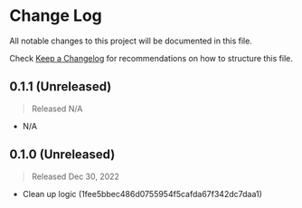 # Change Log

All notable changes to this project will be documented in this file.

Check [Keep a Changelog](http://keepachangelog.com/) for recommendations on how to structure this file.


## 0.1.1 (Unreleased)
> Released N/A

* N/A

## 0.1.0 (Unreleased)
> Released Dec 30, 2022

* Clean up logic (1fee5bbec486d0755954f5cafda67f342dc7daa1)
